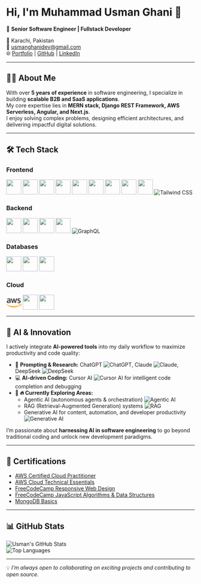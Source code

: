 # Hi, I'm Muhammad Usman Ghani 👋  

🚀 **Senior Software Engineer | Fullstack Developer**  

📍 Karachi, Pakistan  
📧 [usmanghanidev@gmail.com](mailto:usmanghanidev@gmail.com)  
🌐 [Portfolio](https://my-portfolio-peach-seven.vercel.app/) | [GitHub](https://github.com/usmanghanidev) | [LinkedIn](https://linkedin.com/in/usmanghanidev)  

---

## 👨‍💻 About Me
With over **5 years of experience** in software engineering, I specialize in building **scalable B2B and SaaS applications**.  
My core expertise lies in **MERN stack, Django REST Framework, AWS Serverless, Angular, and Next.js**.  
I enjoy solving complex problems, designing efficient architectures, and delivering impactful digital solutions.  

---

## 🛠️ Tech Stack  

### **Frontend**
<p>
  <img src="https://cdn.jsdelivr.net/gh/devicons/devicon/icons/react/react-original.svg" width="40" height="40"/>
  <img src="https://cdn.jsdelivr.net/gh/devicons/devicon/icons/nextjs/nextjs-original.svg" width="40" height="40"/>
  <img src="https://cdn.jsdelivr.net/gh/devicons/devicon/icons/angularjs/angularjs-original.svg" width="40" height="40"/>
  <img src="https://cdn.jsdelivr.net/gh/devicons/devicon/icons/javascript/javascript-original.svg" width="40" height="40"/>
  <img src="https://cdn.jsdelivr.net/gh/devicons/devicon/icons/typescript/typescript-original.svg" width="40" height="40"/>
  <img src="https://cdn.jsdelivr.net/gh/devicons/devicon/icons/html5/html5-original.svg" width="40" height="40"/>
  <img src="https://cdn.jsdelivr.net/gh/devicons/devicon/icons/css3/css3-original.svg" width="40" height="40"/>
  <img src="https://cdn.jsdelivr.net/gh/devicons/devicon/icons/sass/sass-original.svg" width="40" height="40"/>
  <img src="https://cdn.jsdelivr.net/gh/devicons/devicon/icons/bootstrap/bootstrap-original.svg" width="40" height="40"/>
  <img src="https://avatars.githubusercontent.com/u/67109815?s=200&v=4" width="40" height="40" alt="Tailwind CSS"/>
</p>

### **Backend**
<p>
  <img src="https://cdn.jsdelivr.net/gh/devicons/devicon/icons/nodejs/nodejs-original.svg" width="40" height="40"/>
  <img src="https://cdn.jsdelivr.net/gh/devicons/devicon/icons/express/express-original.svg" width="40" height="40"/>
  <img src="https://cdn.jsdelivr.net/gh/devicons/devicon/icons/python/python-original.svg" width="40" height="40"/>
  <img src="https://cdn.jsdelivr.net/gh/devicons/devicon/icons/django/django-plain.svg" width="40" height="40"/>
  <img src="https://avatars.githubusercontent.com/u/12972006?s=200&v=4" width="40" height="40" alt="GraphQL"/>
</p>

### **Databases**
<p>
  <img src="https://cdn.jsdelivr.net/gh/devicons/devicon/icons/mongodb/mongodb-original.svg" width="40" height="40"/>
  <img src="https://cdn.jsdelivr.net/gh/devicons/devicon/icons/postgresql/postgresql-original.svg" width="40" height="40"/>
  <img src="https://cdn.jsdelivr.net/gh/devicons/devicon/icons/mysql/mysql-original.svg" width="40" height="40"/>
</p>

### **Cloud**
<p>
  <img src="./images/aws-color.svg" width="40" height="40"/>
  <img src="https://cdn.jsdelivr.net/gh/devicons/devicon/icons/docker/docker-original.svg" width="40" height="40"/>
  <img src="https://cdn.jsdelivr.net/gh/devicons/devicon/icons/git/git-original.svg" width="40" height="40"/>
</p>

---

## 🤖 AI & Innovation
I actively integrate **AI-powered tools** into my daily workflow to maximize productivity and code quality:  
- 💬 **Prompting & Research:** ChatGPT ![ChatGPT](https://img.shields.io/badge/AI-ChatGPT-412991?logo=openai&logoColor=white), Claude ![Claude](https://img.shields.io/badge/AI-Claude-0A84FF), DeepSeek ![DeepSeek](https://img.shields.io/badge/AI-DeepSeek-orange)  
- 💻 **AI-driven Coding:** Cursor AI ![Cursor AI](https://img.shields.io/badge/IDE-Cursor%20AI-blue) for intelligent code completion and debugging  
- 🔎 **🔥 Currently Exploring Areas:**  
  - Agentic AI (autonomous agents & orchestration) ![Agentic AI](https://img.shields.io/badge/Research-Agentic%20AI-green) 
  - RAG (Retrieval-Augmented Generation) systems ![RAG](https://img.shields.io/badge/Research-RAG%20AI-yellow)  
  - Generative AI for content, automation, and developer productivity ![Generative AI](https://img.shields.io/badge/Research-Generative%20AI-red)
  

I’m passionate about **harnessing AI in software engineering** to go beyond traditional coding and unlock new development paradigms.  

---

## 📜 Certifications
- [AWS Certified Cloud Practitioner](https://www.credly.com/badges/c27c1c92-b708-41b4-ba30-b7079c406976/linked_in_profile)  
- [AWS Cloud Technical Essentials](https://www.coursera.org/account/accomplishments/certificate/Z2TX657YB3JV)  
- [FreeCodeCamp Responsive Web Design](https://www.freecodecamp.org/certification/fccc9333f0f-7615-4a4f-831b-dc2bcb0b08c3/responsive-web-design)  
- [FreeCodeCamp JavaScript Algorithms & Data Structures](https://www.freecodecamp.org/certification/fccc9333f0f-7615-4a4f-831b-dc2bcb0b08c3/javascript-algorithms-and-data-structures)  
- [MongoDB Basics](https://university.mongodb.com/course_completion/a7ce33ac-a673-479c-8382-f8ea134bbce2)  

---

## 📊 GitHub Stats
![Usman's GitHub Stats](https://github-readme-stats.vercel.app/api?username=usmanghanidev&show_icons=true&theme=radical)  
![Top Languages](https://github-readme-stats.vercel.app/api/top-langs/?username=usmanghanidev&layout=compact&theme=radical)  

---
💡 *I’m always open to collaborating on exciting projects and contributing to open source.*  
